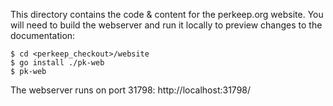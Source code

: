 This directory contains the code & content for the perkeep.org
website. You will need to build the webserver and run it locally to
preview changes to the documentation:

    $ cd <perkeep_checkout>/website
    $ go install ./pk-web
    $ pk-web

The webserver runs on port 31798: http://localhost:31798/
